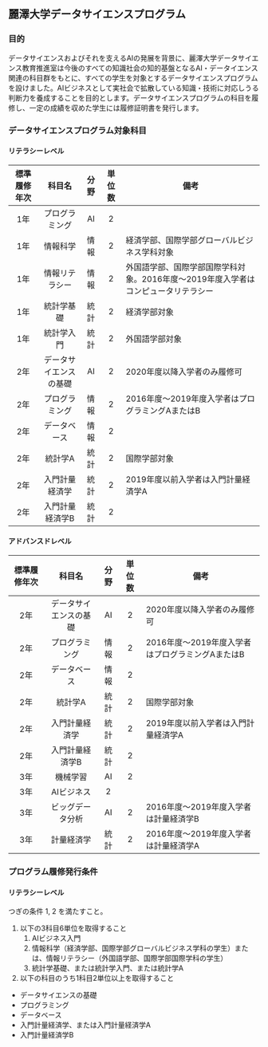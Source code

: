 ## 麗澤大学データサイエンスプログラム

### 目的
データサイエンスおよびそれを支えるAIの発展を背景に、麗澤大学データサイエンス教育推進室は今後のすべての知識社会の知的基盤となるAI・データイエンス関連の科目群をもとに、すべての学生を対象とするデータサイエンスプログラムを設けました。AIビジネスとして実社会で拡散している知識・技術に対応しうる判断力を養成することを目的とします。データサイエンスプログラムの科目を履修し、一定の成績を収めた学生には履修証明書を発行します。

### データサイエンスプログラム対象科目
#### リテラシーレベル

|標準履修年次|科目名|分野|単位数|備考|
|:---:|:---:|:---:|:---:|---|
|1年|プログラミング|AI|2||
|1年|情報科学|情報|2|経済学部、国際学部グローバルビジネス学科対象 |
|1年|情報リテラシー|情報|2|外国語学部、国際学部国際学科対象。2016年度～2019年度入学者はコンピュータリテラシー|
|1年|統計学基礎|統計|2|経済学部対象|
|1年|統計学入門|統計|2|外国語学部対象|
|2年|データサイエンスの基礎|AI|2|2020年度以降入学者のみ履修可|
|2年|プログラミング|情報|2|2016年度～2019年度入学者はプログラミングAまたはB |
|2年|データベース|情報|2||
|2年|統計学A|統計|2|国際学部対象|
|2年|入門計量経済学|統計|2|2019年度以前入学者は入門計量経済学A|
|2年|入門計量経済学B|統計|2||

#### アドバンスドレベル
|標準履修年次|科目名|分野|単位数|備考|
|:---:|:---:|:---:|:---:|---|
|2年|データサイエンスの基礎|AI|2|2020年度以降入学者のみ履修可|
|2年|プログラミング|情報|2|2016年度～2019年度入学者はプログラミングAまたはB |
|2年|データベース|情報|2||
|2年|統計学A|統計|2|国際学部対象|
|2年|入門計量経済学|統計|2|2019年度以前入学者は入門計量経済学A|
|2年|入門計量経済学B|統計|2||
|3年|機械学習|AI|2||
|3年|AIビジネス|2||
|3年|ビッグデータ分析|AI|2|2016年度～2019年度入学者は計量経済学B|
|3年|計量経済学|統計|2|2016年度～2019年度入学者は計量経済学A|

### プログラム履修発行条件
#### リテラシーレベル
つぎの条件 1, 2 を満たすこと。
1. 以下の3科目6単位を取得すること
    1. AIビジネス入門
    1. 情報科学（経済学部、国際学部グローバルビジネス学科の学生）または、情報リテラシー（外国語学部、国際学部国際学科の学生）
    1. 統計学基礎、または統計学入門、または統計学A
2.  以下の科目のうち1科目2単位以上を取得すること
  - データサイエンスの基礎
  - プログラミング
  - データベース
  - 入門計量経済学、または入門計量経済学A
  - 入門計量経済学B

  